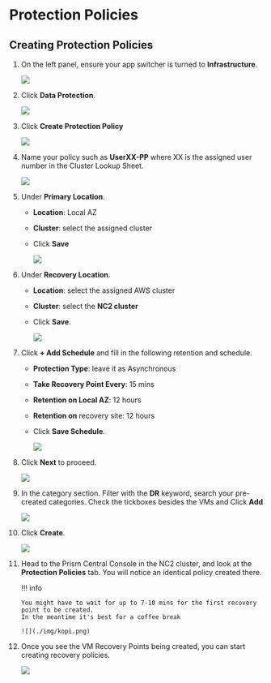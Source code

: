 # Protection Policies

## Creating Protection Policies

1. On the left panel, ensure your app switcher is turned to **Infrastructure**.
 
    ![](./img/p1.png)

2. Click **Data Protection**.

    ![](./img/p2.png)

3. Click **Create Protection Policy**
   
    ![](./img/p3.png)

4. Name your policy such as **UserXX-PP** where XX is the assigned user number in the Cluster Lookup
   Sheet. 

    ![](./img/p4.png)

5. Under **Primary Location**.
    - **Location**: Local AZ
    - **Cluster**: select the assigned cluster
    - Click **Save**

       ![](./img/p5.png)

6. Under **Recovery Location**.
    - **Location**: select the assigned AWS cluster
    - **Cluster**: select the **NC2 cluster**
    - Click **Save**.

       ![](./img/p6.png)

7. Click **+ Add Schedule** and fill in the following retention and schedule.
    - **Protection Type**: leave it as Asynchronous
    - **Take Recovery Point Every**: 15 mins
    - **Retention on Local AZ**: 12 hours
    - **Retention on** recovery site: 12 hours
    - Click **Save Schedule**.
   
       ![](./img/p7.png)

8. Click **Next** to proceed.

    ![](./img/p8.png)

9. In the category section. Filter with the **DR** keyword, search your pre-created categories.
   Check the tickboxes besides the VMs and Click **Add**
   
    ![](./img/p9.png)

10. Click **Create**.

     ![](./img/p10.png)

11. Head to the Prism Central Console in the NC2 cluster, and look at the **Protection Policies** tab.
    You will notice an identical policy created there. 

    !!! info
        
        You might have to wait for up to 7-10 mins for the first recovery point to be created.
        In the meantime it's best for a coffee break 
        
        ![](./img/kopi.png)
    

12. Once you see the VM Recovery Points being created, you can start creating recovery policies.

     ![](./img/p12.png)


